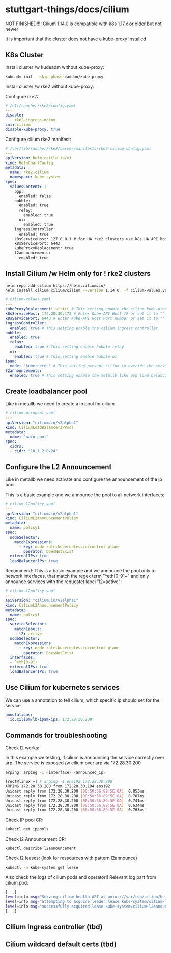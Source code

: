 # stuttgart-things/docs/cilium

NOT FINISHED!!!!
Cilium 1.14.0 is compatible with k8s 1.17.x or older but not newer

It is important that the cluster does not have a kube-proxy installed

## K8s Cluster

Install cluster /w kudeadm without kube-proxy:

```bash
kubeadm init --skip-phases=addon/kube-proxy
```

Install cluster /w rke2 without kube-proxy:

Configure rke2:

```yaml
# /etc/rancher/rke2/config.yaml
---
disable:
  - rke2-ingress-nginx
cni: cilium
disable-kube-proxy: true
```

Configure cilium rke2 manifest:

```yaml
# /var/lib/rancher/rke2/server/manifests/rke2-cilium-config.yaml
---
apiVersion: helm.cattle.io/v1
kind: HelmChartConfig
metadata:
  name: rke2-cilium
  namespace: kube-system
spec:
  valuesContent: |-
    bgp:
      enabled: false
    hubble:
      enabled: true
      relay:
        enabled: true
      ui:
        enabled: true
    ingressController:
      enabled: true
    k8sServiceHost: 127.0.0.1 # for HA rke2 clusters use k8s HA API hostname
    k8sServicePort: 6443
    kubeProxyReplacement: true
    l2announcements:
      enabled: true
```

## Install Cilium /w Helm only for ! rke2 clusters

```bash
helm repo add cilium https://helm.cilium.io/
helm install cilium cilium/cilium --version 1.14.0  -f cilium-values.yaml -n kube-system
```

```yaml
# cilium-values.yaml
---
kubeProxyReplacement: strict # This setting enable the cilium kube-proxy replacment
k8sServiceHost: 172.28.30.173 # Enter Kube-API Host IP or set it to ""
k8sServicePort: 6443 # Enter Kube-API Host Port number or set it to ""
ingressController:
  enabled: true # This setting enable the cilium ingress controller
hubble:
  enabled: true
  relay:
    enabled: true # This setting enable hubble relay
  ui:
    enabled: true # This setting enable hubble ui
ipam:
  mode: "kubernetes" # This setting prevent cilium to overide the service and pod subnet and use the kubeadm network configuration
l2announcements:
  enabled: true # This setting enable the metallb like arp load balancing
```

## Create loadbalancer pool

Like in metallb we need to create a ip pool for cilium

```yaml
# cilium-mainpool.yaml
---
apiVersion: "cilium.io/v2alpha1"
kind: CiliumLoadBalancerIPPool
metadata:
  name: "main-pool"
spec:
  cidrs:
  - cidr: "10.1.2.0/24"
```

## Configure the L2 Announcement

Like in metallb we need activate and configure the announcement of the ip pool

This is a basic example and we announce the pool to all network interfaces:

```yaml
# cilium-l2policy.yaml
---
apiVersion: "cilium.io/v2alpha1"
kind: CiliumL2AnnouncementPolicy
metadata:
  name: policy1
spec:
  nodeSelector:
    matchExpressions:
      - key: node-role.kubernetes.io/control-plane
        operator: DoesNotExist
  externalIPs: true
  loadBalancerIPs: true
```

Recommend: This is a basic example and we announce the pool only to network interfaces, that match the regex term "^eth[0-9]+" and only announce services with the requestet label "l2=active":

```yaml
# cilium-l2policy.yaml
---
apiVersion: "cilium.io/v2alpha1"
kind: CiliumL2AnnouncementPolicy
metadata:
  name: policy1
spec:
  serviceSelector:
    matchLabels:
      l2: active
  nodeSelector:
    matchExpressions:
      - key: node-role.kubernetes.io/control-plane
        operator: DoesNotExist
  interfaces:
  - ^eth[0-9]+
  externalIPs: true
  loadBalancerIPs: true
```

## Use Cilium for kubernetes services

We can use a annotation to tell cilium, which specific ip should set for the service

```yaml
annotations:
  io.cilium/lb-ipam-ips: 172.28.30.200
```

## Commands for troubleshooting

Check l2 works:

In this example we testing, if cilium is announcing the service correctly over arp. The service is exposed /w cilium over arp via 172.28.30.200

```bash
arping: arping -I <interface> <announced_ip>

[root@linux ~] # arping -I ens192 172.28.30.200
ARPING 172.28.30.200 from 172.28.30.184 ens192
Unicast reply from 172.28.30.200 [00:50:56:89:5E:0A]  0.853ms
Unicast reply from 172.28.30.200 [00:50:56:89:5E:0A]  0.707ms
Unicast reply from 172.28.30.200 [00:50:56:89:5E:0A]  0.741ms
Unicast reply from 172.28.30.200 [00:50:56:89:5E:0A]  0.634ms
Unicast reply from 172.28.30.200 [00:50:56:89:5E:0A]  0.763ms
```

Check IP pool CR:

```bash
kubectl get ippools
```

Check l2 Announcement CR:

```bash
kubectl describe l2announcement
```

Check l2 leases: (look for ressources with pattern l2announce)

```bash
kubectl -n kube-system get lease
```

Also check the logs of cilium pods and operator!!
Relevant log part from cilium pod:

```bash
[...]
level=info msg="Serving cilium health API at unix:///var/run/cilium/health.sock" subsys=health-server
level=info msg="attempting to acquire leader lease kube-system/cilium-l2announce-kube-system-cilium-ingress..." subsys=klog
level=info msg="successfully acquired lease kube-system/cilium-l2announce-kube-system-cilium-ingress" subsys=klog
[...]
```

## Cilium ingress controller (tbd)

## Cilium wildcard default certs (tbd)

